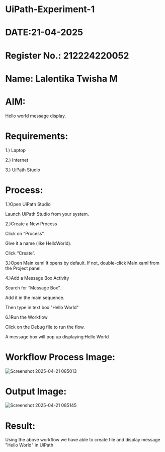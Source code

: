 # UiPath-Experiment-1
# DATE:21-04-2025
# Register No.: 212224220052
# Name: Lalentika Twisha M
# AIM:
Hello world message display.
# Requirements:
1.) Laptop

2.) Internet

3.) UiPath Studio
# Process:
1.)Open UiPath Studio

Launch UiPath Studio from your system.

2.)Create a New Process

Click on “Process”.

Give it a name (like HelloWorld).

Click “Create”.

3.)Open Main.xaml It opens by default. If not, double-click Main.xaml from the Project panel.

4.)Add a Message Box Activity

Search for “Message Box”.

Add it in the main sequence.

Then type in text box "Hello World"

6.)Run the Workflow

Click on the Debug file to run the flow.

A message box will pop up displaying:Hello World

# Workflow Process Image:

![Screenshot 2025-04-21 085013](https://github.com/user-attachments/assets/faca5ec7-cece-4320-abef-7951fdb50055)

# Output Image:

![Screenshot 2025-04-21 085145](https://github.com/user-attachments/assets/11014de9-a18c-4e57-bdab-f31b57e82a99)

# Result:

Using the above workflow we have able to create file and display message "Hello World" in UiPath
